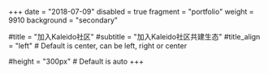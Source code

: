 +++
date = "2018-07-09"
disabled = true
fragment = "portfolio"
weight = 9910
background = "secondary"

#title = "加入Kaleido社区"
#subtitle = "加入Kaleido社区共建生态"
#title_align = "left" # Default is center, can be left, right or center

#height = "300px" # Default is auto
+++

